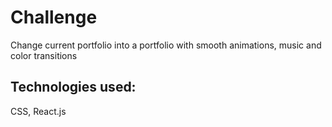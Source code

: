 # Challenge
Change current portfolio into a portfolio with smooth animations, music and color transitions
## Technologies used:
CSS, React.js
